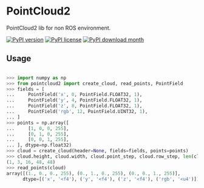 # PointCloud2

PointCloud2 lib for non ROS environment.

[![PyPI version](https://img.shields.io/pypi/v/pointcloud2.svg)](https://pypi.python.org/pypi/pointcloud2/)
[![PyPI license](https://img.shields.io/pypi/l/pointcloud2.svg)](https://pypi.python.org/pypi/pointcloud2/)
[![PyPI download month](https://img.shields.io/pypi/dm/pointcloud2.svg)](https://pypi.python.org/pypi/pointcloud2/)

## Usage

```python

>>> import numpy as np
>>> from pointcloud2 import create_cloud, read_points, PointField
>>> fields = [
...     PointField('x', 0, PointField.FLOAT32, 1),
...     PointField('y', 4, PointField.FLOAT32, 1),
...     PointField('z', 8, PointField.FLOAT32, 1),
...     PointField('rgb', 12, PointField.UINT32, 1),
... ]
>>> points = np.array([
...     [1, 0, 0, 255],
...     [0, 1, 0, 255],
...     [0, 0, 1, 255],
... ], dtype=np.float32)
>>> cloud = create_cloud(header=None, fields=fields, points=points)
>>> cloud.height, cloud.width, cloud.point_step, cloud.row_step, len(cloud.data)
(1, 3, 16, 48, 48)
>>> read_points(cloud)
array([(1., 0., 0., 255), (0., 1., 0., 255), (0., 0., 1., 255)],
      dtype=[('x', '<f4'), ('y', '<f4'), ('z', '<f4'), ('rgb', '<u4')])

```
